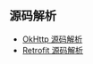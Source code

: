 ## 源码解析

- [OkHttp 源码解析](https://github.com/passin95/LearningNotes/blob/master/notes/OkHttp%20源码分析.md)
- [Retrofit 源码解析](https://github.com/passin95/LearningNotes/blob/master/notes/Retrofit%20源码分析.md)